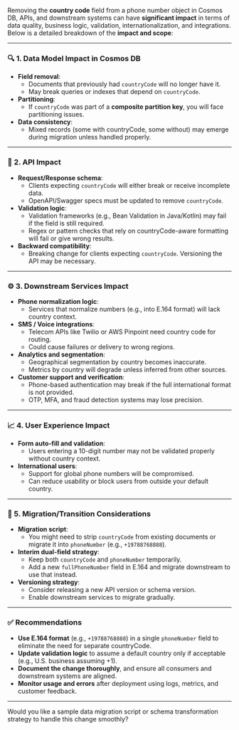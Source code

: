 Removing the **country code** field from a phone number object in Cosmos DB, APIs, and downstream systems can have **significant impact** in terms of data quality, business logic, validation, internationalization, and integrations. Below is a detailed breakdown of the **impact and scope**:

---

### 🔍 1. **Data Model Impact in Cosmos DB**
- **Field removal**:
  - Documents that previously had `countryCode` will no longer have it.
  - May break queries or indexes that depend on `countryCode`.
- **Partitioning**:
  - If `countryCode` was part of a **composite partition key**, you will face partitioning issues.
- **Data consistency**:
  - Mixed records (some with countryCode, some without) may emerge during migration unless handled properly.

---

### 🧩 2. **API Impact**
- **Request/Response schema**:
  - Clients expecting `countryCode` will either break or receive incomplete data.
  - OpenAPI/Swagger specs must be updated to remove `countryCode`.
- **Validation logic**:
  - Validation frameworks (e.g., Bean Validation in Java/Kotlin) may fail if the field is still required.
  - Regex or pattern checks that rely on countryCode-aware formatting will fail or give wrong results.
- **Backward compatibility**:
  - Breaking change for clients expecting `countryCode`. Versioning the API may be necessary.

---

### ⚙️ 3. **Downstream Services Impact**
- **Phone normalization logic**:
  - Services that normalize numbers (e.g., into E.164 format) will lack country context.
- **SMS / Voice integrations**:
  - Telecom APIs like Twilio or AWS Pinpoint need country code for routing.
  - Could cause failures or delivery to wrong regions.
- **Analytics and segmentation**:
  - Geographical segmentation by country becomes inaccurate.
  - Metrics by country will degrade unless inferred from other sources.
- **Customer support and verification**:
  - Phone-based authentication may break if the full international format is not provided.
  - OTP, MFA, and fraud detection systems may lose precision.

---

### 📈 4. **User Experience Impact**
- **Form auto-fill and validation**:
  - Users entering a 10-digit number may not be validated properly without country context.
- **International users**:
  - Support for global phone numbers will be compromised.
  - Can reduce usability or block users from outside your default country.

---

### 🔄 5. **Migration/Transition Considerations**
- **Migration script**:
  - You might need to strip `countryCode` from existing documents or migrate it into `phoneNumber` (e.g., `+19788768888`).
- **Interim dual-field strategy**:
  - Keep both `countryCode` and `phoneNumber` temporarily.
  - Add a new `fullPhoneNumber` field in E.164 and migrate downstream to use that instead.
- **Versioning strategy**:
  - Consider releasing a new API version or schema version.
  - Enable downstream services to migrate gradually.

---

### ✅ Recommendations
- **Use E.164 format** (e.g., `+19788768888`) in a single `phoneNumber` field to eliminate the need for separate countryCode.
- **Update validation logic** to assume a default country only if acceptable (e.g., U.S. business assuming +1).
- **Document the change thoroughly**, and ensure all consumers and downstream systems are aligned.
- **Monitor usage and errors** after deployment using logs, metrics, and customer feedback.

---

Would you like a sample data migration script or schema transformation strategy to handle this change smoothly?
